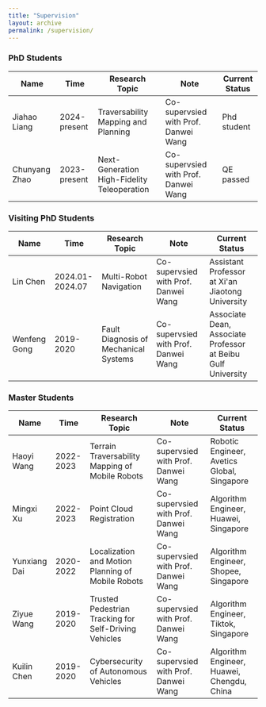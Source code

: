 ```yaml
---
title: "Supervision"
layout: archive
permalink: /supervision/
---
```


### PhD Students

| Name             | Time            | Research Topic                                | Note                                 | Current Status |
| --------         | --------------- | --------------------------------------------- | ------------------------------------ | -------------- |
| Jiahao Liang     | 2024-present    | Traversability Mapping and Planning           | Co-supervsied with Prof. Danwei Wang | Phd student    |
| Chunyang Zhao    | 2023-present    | Next-Generation High-Fidelity Teleoperation   | Co-supervsied with Prof. Danwei Wang | QE passed      |


### Visiting PhD Students

| Name             | Time            | Research Topic                                | Note                                 | Current Status |
| --------         | --------------- | --------------------------------------------- | ------------------------------------ | -------------- |
| Lin Chen         | 2024.01-2024.07 | Multi-Robot Navigation                        | Co-supervsied with Prof. Danwei Wang | Assistant Professor at Xi'an Jiaotong University |
| Wenfeng Gong     | 2019-2020       | Fault Diagnosis of Mechanical Systems         | Co-supervsied with Prof. Danwei Wang | Associate Dean, Associate Professor at Beibu Gulf University |

### Master Students

| Name             | Time            | Research Topic                                | Note                                 | Current Status |
| --------         | --------------- | --------------------------------------------- | ------------------------------------ | -------------- |
| Haoyi Wang       | 2022-2023       | Terrain Traversability Mapping of Mobile Robots | Co-supervsied with Prof. Danwei Wang | Robotic Engineer, Avetics Global, Singapore    |
| Mingxi Xu        | 2022-2023       | Point Cloud Registration                      | Co-supervsied with Prof. Danwei Wang | Algorithm Engineer, Huawei, Singapore      |
| Yunxiang Dai     | 2020-2022       | Localization and Motion Planning of Mobile Robots | Co-supervsied with Prof. Danwei Wang | Algorithm Engineer, Shopee, Singapore      |
| Ziyue Wang       | 2019-2020       | Trusted Pedestrian Tracking for Self-Driving Vehicles | Co-supervsied with Prof. Danwei Wang | Algorithm Engineer, Tiktok, Singapore      |
| Kuilin Chen      | 2019-2020       | Cybersecurity of Autonomous Vehicles          | Co-supervsied with Prof. Danwei Wang | Algorithm Engineer, Huawei, Chengdu, China |




